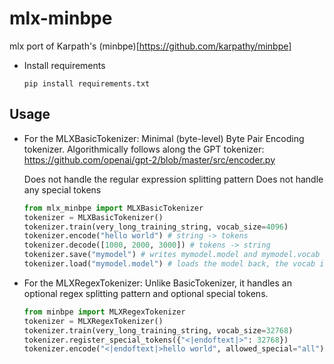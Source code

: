 # mlx-minbpe

mlx port of Karpath's (minbpe)[https://github.com/karpathy/minbpe]

- Install requirements
  ```
  pip install requirements.txt
  ```
  
## Usage
  
- For the MLXBasicTokenizer: Minimal (byte-level) Byte Pair Encoding tokenizer.
  Algorithmically follows along the GPT tokenizer:
  https://github.com/openai/gpt-2/blob/master/src/encoder.py
  
  Does not handle the regular expression splitting pattern
  Does not handle any special tokens
      
  ```python
  from mlx_minbpe import MLXBasicTokenizer
  tokenizer = MLXBasicTokenizer()
  tokenizer.train(very_long_training_string, vocab_size=4096)
  tokenizer.encode("hello world") # string -> tokens
  tokenizer.decode([1000, 2000, 3000]) # tokens -> string
  tokenizer.save("mymodel") # writes mymodel.model and mymodel.vocab
  tokenizer.load("mymodel.model") # loads the model back, the vocab is just for vis
  ```

- For the MLXRegexTokenizer: Unlike BasicTokenizer, it handles an optional regex splitting pattern and optional special tokens.
      
  ```python
  from minbpe import MLXRegexTokenizer
  tokenizer = MLXRegexTokenizer()
  tokenizer.train(very_long_training_string, vocab_size=32768)
  tokenizer.register_special_tokens({"<|endoftext|>": 32768})
  tokenizer.encode("<|endoftext|>hello world", allowed_special="all")
  ```
